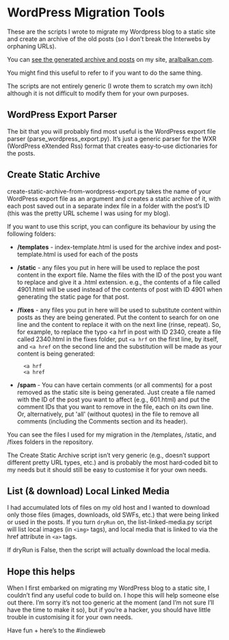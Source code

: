 WordPress Migration Tools
=========================

These are the scripts I wrote to migrate my Wordpress blog to a static site and create an archive of the old posts (so I don’t break the Interwebs by orphaning URLs).

You can [see the generated archive and posts](http://aralbalkan.com/archive) on my site, [aralbalkan.com](http://aralbalkan.com).

You might find this useful to refer to if you want to do the same thing.

The scripts are not entirely generic (I wrote them to scratch my own itch) although it is not difficult to modify them for your own purposes.


WordPress Export Parser
-----------------------

The bit that you will probably find most useful is the WordPress export file parser (parse_wordpress_export.py). It’s just a generic parser for the WXR (WordPress eXtended Rss) format that creates easy‐to‐use dictionaries for the posts.


Create Static Archive
---------------------

create-static-archive-from-wordpress-export.py takes the name of your WordPress export file as an argument and creates a static archive of it, with each post saved out in a separate index file in a folder with the post’s ID (this was the pretty URL scheme I was using for my blog).

If you want to use this script, you can configure its behaviour by using the following folders:

* **/templates** - index-template.html is used for the archive index and post-template.html is used for each of the posts

* **/static** - any files you put in here will be used to replace the post content in the export file. Name the files with the ID of the post you want to replace and give it a .html extension. e.g., the contents of a file called 4901.html will be used instead of the contents of post with ID 4901 when generating the static page for that post.

* **/fixes** - any files you put in here will be used to substitute content within posts as they are being generated. Put the content to search for on one line and the content to replace it with on the next line (rinse, repeat). So, for example, to replace the typo <a hrf in post with ID 2340, create a file called 2340.html in the fixes folder, put ```<a hrf``` on the first line, by itself, and ```<a href``` on the second line and the substitution will be made as your content is being generated:

        <a hrf
        <a href

* **/spam** - You can have certain comments (or all comments) for a post removed as the static site is being generated. Just create a file named with the ID of the post you want to affect (e.g., 601.html) and put the comment IDs that you want to remove in the file, each on its own line. Or, alternatively, put 'all' (without quotes) in the file to remove all comments (including the Comments section and its header).

You can see the files I used for my migration in the /templates, /static, and /fixes folders in the repository.

The Create Static Archive script isn’t very generic (e.g., doesn’t support different pretty URL types, etc.) and is probably the most hard‐coded bit to my needs but it should still be easy to customise it for your own needs.


List (& download) Local Linked Media
------------------------------------

I had accumulated lots of files on my old host and I wanted to download only those files (images, downloads, old SWFs, etc.) that were being linked or used in the posts. If you turn ```dryRun``` on, the list-linked-media.py script will list local images (in ```<img>``` tags), and local media that is linked to via the href attribute in ```<a>``` tags.

If dryRun is False, then the script will actually download the local media.


Hope this helps
---------------

When I first embarked on migrating my WordPress blog to a static site, I couldn’t find any useful code to build on. I hope this will help someone else out there. I’m sorry it’s not too generic at the moment (and I’m not sure I’ll have the time to make it so), but if you’re a hacker, you should have little trouble in customising it for your own needs.

Have fun + here’s to the #indieweb